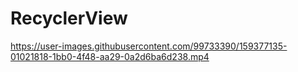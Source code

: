 # RecyclerView

https://user-images.githubusercontent.com/99733390/159377135-01021818-1bb0-4f48-aa29-0a2d6ba6d238.mp4

